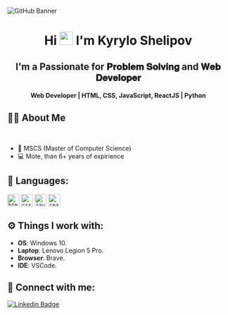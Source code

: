 ![GitHub Banner](https://www.paragyte.com/img/React_Banner.png)

<h1 align="center">Hi <img src="https://blog.joypixels.com/content/images/2019/06/waving_hand_sign_1024.gif" width="30px"> I'm <b>Kyrylo Shelipov</b></h1>

<h2 align="center"><b>I'm a Passionate for 𝐏𝐫𝐨𝐛𝐥𝐞𝐦 𝐒𝐨𝐥𝐯𝐢𝐧𝐠 and 𝐖𝐞𝐛 𝐃𝐞𝐯𝐞𝐥𝐨𝐩𝐞𝐫</b></h2>

<h4 align="center"><b>Web Developer | HTML, CSS, JavaScript, ReactJS | Python</b></h4>

## 🙋‍♂️ About Me
<br>

- 🏫 MSCS (Master of Computer Science)
- 💻 Mote, than 6+ years of expirience

## 🚀 Languages:

<code><img height="27" src="https://img.shields.io/badge/html5-%23E34F26.svg?style=for-the-badge&logo=html5&logoColor=white" alt="html5" title="HTML5"></code>
<code><img height="27" src="https://img.shields.io/badge/css3-%231572B6.svg?style=for-the-badge&logo=css3&logoColor=white" alt="css3" title="CSS3"></code>
<code><img height="27" src="https://img.shields.io/badge/JavaScript-323330?style=for-the-badge&logo=javascript&logoColor=F7DF1E" alt="javascript" title="JavaScript"></code>
<code><img height="27" src="https://img.shields.io/badge/React-323330?logo=React&logoColor=white" alt="react" title="React"></code>

## ⚙️ Things I work with:

- **OS**: Windows 10.
- **Laptop**: Lenovo Legion 5 Pro.
- **Browser**: Brave.
- **IDE**: VSCode.

## 📧 Connect with me:

[![Linkedin Badge](https://img.shields.io/badge/LinkedIn-0077B5?style=for-the-badge&logo=linkedin&logoColor=white)](https://www.linkedin.com/in/kirill-shelipov-b8ab461a2/)

<div align="center">

</div>

